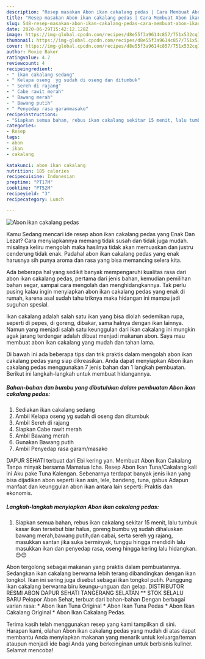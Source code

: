 ```yaml
---
description: "Resep masakan Abon ikan cakalang pedas | Cara Membuat Abon ikan cakalang pedas Yang Mudah Dan Praktis"
title: "Resep masakan Abon ikan cakalang pedas | Cara Membuat Abon ikan cakalang pedas Yang Mudah Dan Praktis"
slug: 548-resep-masakan-abon-ikan-cakalang-pedas-cara-membuat-abon-ikan-cakalang-pedas-yang-mudah-dan-praktis
date: 2020-06-29T15:42:12.128Z
image: https://img-global.cpcdn.com/recipes/d8e55f3a9614c857/751x532cq70/abon-ikan-cakalang-pedas-foto-resep-utama.jpg
thumbnail: https://img-global.cpcdn.com/recipes/d8e55f3a9614c857/751x532cq70/abon-ikan-cakalang-pedas-foto-resep-utama.jpg
cover: https://img-global.cpcdn.com/recipes/d8e55f3a9614c857/751x532cq70/abon-ikan-cakalang-pedas-foto-resep-utama.jpg
author: Roxie Baker
ratingvalue: 4.7
reviewcount: 4
recipeingredient:
- " ikan cakalang sedang"
- " Kelapa oseng  yg sudah di oseng dan ditumbuk"
- " Sereh di rajang"
- " Cabe rawit merah"
- " Bawang merah"
- " Bawang putih"
- " Penyedap rasa garammasako"
recipeinstructions:
- "Siapkan semua bahan, rebus ikan cakalang sekitar 15 menit, lalu tumbuk kasar ikan tersebut biar halus, goreng bumbu yg sudah dihaluskan bawang merah,bawang putih,dan cabai, serta sereh yg rajang, masukkan santan jika suka berminyak, tunggu hingga mendidih lalu masukkan ikan dan penyedap rasa, oseng hingga kering lalu hidangkan.😊😊"
categories:
- Resep
tags:
- abon
- ikan
- cakalang

katakunci: abon ikan cakalang 
nutrition: 185 calories
recipecuisine: Indonesian
preptime: "PT17M"
cooktime: "PT52M"
recipeyield: "3"
recipecategory: Lunch

---
```



![Abon ikan cakalang pedas](https://img-global.cpcdn.com/recipes/d8e55f3a9614c857/751x532cq70/abon-ikan-cakalang-pedas-foto-resep-utama.jpg)

Kamu Sedang mencari ide resep abon ikan cakalang pedas yang Enak Dan Lezat? Cara menyiapkannya memang tidak susah dan tidak juga mudah. misalnya keliru mengolah maka hasilnya tidak akan memuaskan dan justru cenderung tidak enak. Padahal abon ikan cakalang pedas yang enak harusnya sih punya aroma dan rasa yang bisa memancing selera kita.

Ada beberapa hal yang sedikit banyak mempengaruhi kualitas rasa dari abon ikan cakalang pedas, pertama dari jenis bahan, kemudian pemilihan bahan segar, sampai cara mengolah dan menghidangkannya. Tak perlu pusing kalau ingin menyiapkan abon ikan cakalang pedas yang enak di rumah, karena asal sudah tahu triknya maka hidangan ini mampu jadi suguhan spesial.

Ikan cakalang adalah salah satu ikan yang bisa diolah sedemikan rupa, seperti di pepes, di goreng, dibakar, sama halnya dengan ikan lainnya. Namun yang menjadi salah satu keunggulan dari ikan cakalang ini mungkin agak jarang terdengar adalah dibuat menjadi makanan abon. Saya mau membuat abon ikan cakalang yang mudah dan tahan lama.


Di bawah ini ada beberapa tips dan trik praktis dalam mengolah abon ikan cakalang pedas yang siap dikreasikan. Anda dapat menyiapkan Abon ikan cakalang pedas menggunakan 7 jenis bahan dan 1 langkah pembuatan. Berikut ini langkah-langkah untuk membuat hidangannya.

<!--inarticleads1-->

##### Bahan-bahan dan bumbu yang dibutuhkan dalam pembuatan Abon ikan cakalang pedas:

1. Sediakan  ikan cakalang sedang
1. Ambil  Kelapa oseng  yg sudah di oseng dan ditumbuk
1. Ambil  Sereh di rajang
1. Siapkan  Cabe rawit merah
1. Ambil  Bawang merah
1. Gunakan  Bawang putih
1. Ambil  Penyedap rasa garam/masako


DAPUR SEHATI terbuat dari Ebi kering yan. Membuat Abon Ikan Cakalang Tanpa minyak bersama Mamatua Icha. Resep Abon Ikan Tuna/Cakalang kali ini Aku pake Tuna Kalengan. Sebenarnya terdapat banyak jenis ikan yang bisa dijadikan abon seperti ikan asin, lele, bandeng, tuna, gabus Adapun manfaat dan keunggulan abon ikan antara lain seperti: Praktis dan ekonomis. 

<!--inarticleads2-->

##### Langkah-langkah menyiapkan Abon ikan cakalang pedas:

1. Siapkan semua bahan, rebus ikan cakalang sekitar 15 menit, lalu tumbuk kasar ikan tersebut biar halus, goreng bumbu yg sudah dihaluskan bawang merah,bawang putih,dan cabai, serta sereh yg rajang, masukkan santan jika suka berminyak, tunggu hingga mendidih lalu masukkan ikan dan penyedap rasa, oseng hingga kering lalu hidangkan.😊😊


Abon tergolong sebagai makanan yang praktis dalam pembuatannya. Sedangkan ikan cakalang berwarna lebih terang dibandingkan dengan ikan tongkol. Ikan ini sering juga disebut sebagai ikan tongkol putih. Punggung ikan cakalang berwarna biru keungu-unguan dan gelap. DISTRIBUTOR RESMI ABON DAPUR SEHATI TANGERANG SELATAN ** STOK SELALU BARU Pelopor Abon Sehat, terbuat dari bahan-bahan Dengan berbagai varian rasa: * Abon Ikan Tuna Original * Abon Ikan Tuna Pedas * Abon Ikan Cakalang Original * Abon Ikan Cakalang Pedas. 

Terima kasih telah menggunakan resep yang kami tampilkan di sini. Harapan kami, olahan Abon ikan cakalang pedas yang mudah di atas dapat membantu Anda menyiapkan makanan yang menarik untuk keluarga/teman ataupun menjadi ide bagi Anda yang berkeinginan untuk berbisnis kuliner. Selamat mencoba!
